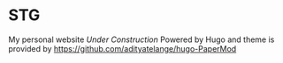 # STG
My personal website *Under Construction*
Powered by Hugo and theme is provided by https://github.com/adityatelange/hugo-PaperMod
